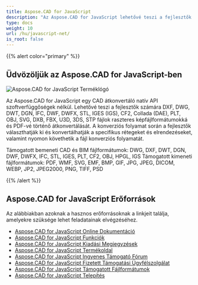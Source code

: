 ```yaml
---
title: Aspose.CAD for JavaScript
description: "Az Aspose.CAD for JavaScript lehetővé teszi a fejlesztők számára az AutoCAD DWG, DXF, DWT és egyéb CAD és BIM fájlformátumok, például DGN, DWF, DWFX, IFC, STL, IGES, PLT, CF2, OBJ, HPGL, IGS megnyitását, olvasását és feldolgozását."
type: docs
weight: 10
url: /hu/javascript-net/
is_root: false
---
```


{{% alert color="primary" %}}

## **Üdvözöljük az Aspose.CAD for JavaScript-ben**

![Aspose.CAD for JavaScript Terméklógó](/_assets/home_5.png)

Az Aspose.CAD for JavaScript egy CAD átkonvertáló natív API szoftverfüggőségek nélkül. Lehetővé teszi a fejlesztők számára DXF, DWG, DWT, DGN, IFC, DWF, DWFX, STL, IGES (IGS), CF2, Collada (DAE), PLT, OBJ, SVG, DXB, FBX, U3D, 3DS, STP fájlok raszteres képfájlformátumokká és PDF-vé történő átkonvertálását. 
A konverziós folyamat során a fejlesztők választhatják ki és konvertálhatják a specifikus rétegeket és elrendezéseket, valamint nyomon követhetik a fájl konverziós folyamatát.

Támogatott bemeneti CAD és BIM fájlformátumok: DWG, DXF, DWT, DGN, DWF, DWFX, IFC, STL, IGES, PLT, CF2, OBJ, HPGL, IGS
Támogatott kimeneti fájlformátumok: PDF, WMF, SVG, EMF, BMP, GIF, JPG, JPEG, DICOM, WEBP, JP2, JPEG2000, PNG, TIFF, PSD

{{% /alert %}}

## **Aspose.CAD for JavaScript Erőforrások**

Az alábbiakban azoknak a hasznos erőforrásoknak a linkjeit találja, amelyekre szüksége lehet feladatainak elvégzéséhez.

- [Aspose.CAD for JavaScript Online Dokumentáció](/hu/cad/javascript-net/)
- [Aspose.CAD for JavaScript Funkciók](/hu/cad/javascript-net/features/)
- [Aspose.CAD for JavaScript Kiadási Megjegyzések](https://releases.aspose.com/cad/javascript-net/release-notes/)
- [Aspose.CAD for JavaScript Termékoldal](https://products.aspose.com/cad/javascript-net/)
- [Aspose.CAD for JavaScript Ingyenes Támogató Fórum](https://forum.aspose.com/c/cad/19)
- [Aspose.CAD for JavaScript Fizetett Támogatási Ügyfélszolgálat](https://helpdesk.aspose.com/)
- [Aspose.CAD for JavaScript Támogatott Fájlformátumok](/hu/cad/javascript-net/supported-file-formats/)
- [Aspose.CAD for JavaScript Telepítés](/hu/cad/javascript-net/installation/)
